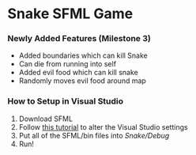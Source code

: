 # Snake SFML Game

### Newly Added Features (Milestone 3)
* Added boundaries which can kill Snake
* Can die from running into self
* Added evil food which can kill snake
* Randomly moves evil food around map

### How to Setup in Visual Studio
1. Download SFML
2. Follow [this tutorial](https://www.youtube.com/watch?v=axIgxBQVBg0&t=240s) to alter the Visual Studio settings
3. Put all of the SFML/bin files into *Snake/Debug*
4. Run!
